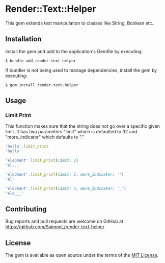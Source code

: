 # Render::Text::Helper

This gem extends text manipulation to classes like String, Boolean etc..

## Installation

Install the gem and add to the application's Gemfile by executing:

    $ bundle add render-text-helper

If bundler is not being used to manage dependencies, install the gem by executing:

    $ gem install render-text-helper

## Usage

### Limit Print

This function makes sure that the string does not go over a specific given limit.
It has two parameters "limit" which is defaulted to 32 and "more_indicator" which
defaults to "."

```ruby
'hello'.limit_print
'hello'

'elephant'.limit_print(limit: 2)
'el...'

'elephant'.limit_print(limit: 2, more_indicator: '')
'el'

'elephant'.limit_print(limit: 3, more_indicator: '_')
'ele___'
```


## Contributing

Bug reports and pull requests are welcome on GitHub at https://github.com/SaimonL/render-text-helper

## License

The gem is available as open source under the terms of the [MIT License](https://opensource.org/licenses/MIT).
